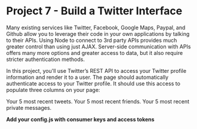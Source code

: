 # Project 7 - Build a Twitter Interface 

Many existing services like Twitter, Facebook, Google Maps, Paypal, and Github allow you to leverage their code in your own applications by talking to their APIs. Using Node to connect to 3rd party APIs provides much greater control than using just AJAX. Server-side communication with APIs offers many more options and greater access to data, but it also require stricter authentication methods.

In this project, you'll use Twitter’s REST API to access your Twitter profile information and render it to a user. The page should automatically authenticate access to your Twitter profile. It should use this access to populate three columns on your page:

Your 5 most recent tweets.
Your 5 most recent friends.
Your 5 most recent private messages.

**Add your config.js with consumer keys and access tokens**

